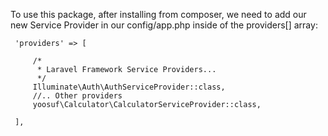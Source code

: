 To use this package, after installing from composer, we need to add our new Service Provider in our config/app.php inside of the providers[] array:
                                                     
     'providers' => [
     
         /*
          * Laravel Framework Service Providers...
          */
         Illuminate\Auth\AuthServiceProvider::class,
         //.. Other providers
         yoosuf\Calculator\CalculatorServiceProvider::class,
     
     ],
